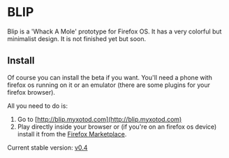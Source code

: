 # BLIP

Blip is a 'Whack A Mole' prototype for Firefox OS. It has a very colorful but minimalist design. It is not finished yet but soon.

## Install

Of course you can install the beta if you want. You'll need a phone with firefox os running on it or an emulator (there are some plugins for your firefox browser).

All you need to do is:

1. Go to [http://blip.myxotod.com](http://blip.myxotod.com)
2. Play directly inside your browser or (if you're on an firefox os device) install it from the [Firefox Marketplace](https://marketplace.firefox.com/app/blip).

Current stable version: [v0.4](/releases/blip-v0.4.zip)